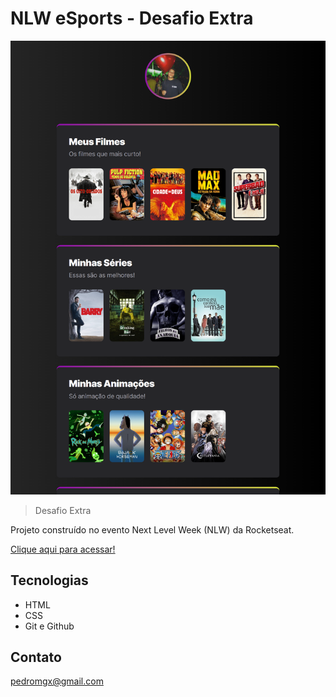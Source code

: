 # NLW eSports - Desafio Extra

![preview](./.github/preview.png)

> Desafio Extra

Projeto construído no evento Next Level Week (NLW) da Rocketseat.

[Clique aqui para acessar!](https://pedrogoldschmidt.github.io/NLW-esports-explorer)

## Tecnologias

- HTML
- CSS
- Git e Github

## Contato

pedromgx@gmail.com